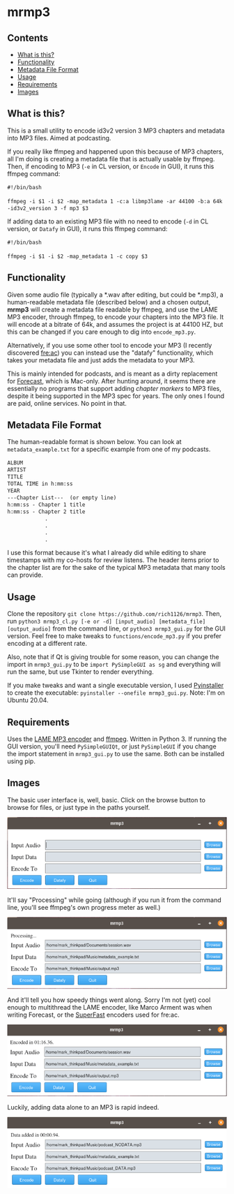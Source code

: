 # mrmp3

## Contents
* [What is this?](#what-is-this) 
* [Functionality](#functionality)
* [Metadata File Format](#metadata-file-format)
* [Usage](#usage)
* [Requirements](#requirements)
* [Images](#images)

## What is this?
This is a small utility to encode id3v2 version 3 MP3 chapters and metadata into MP3 files. Aimed at podcasting.

If you really like ffmpeg and happened upon this because of MP3 chapters, all I'm doing is creating a metadata file that is actually usable by ffmpeg. Then, if encoding to MP3 (`-e` in CL version, or `Encode` in GUI), it runs this ffmpeg command:
```
#!/bin/bash

ffmpeg -i $1 -i $2 -map_metadata 1 -c:a libmp3lame -ar 44100 -b:a 64k -id3v2_version 3 -f mp3 $3
```
If adding data to an existing MP3 file with no need to encode (`-d` in CL version, or `Datafy` in GUI), it runs this ffmpeg command:
```
#!/bin/bash

ffmpeg -i $1 -i $2 -map_metadata 1 -c copy $3
```

## Functionality

Given some audio file (typically a \*.wav after editing, but could be \*.mp3), a human-readable metadata file (described below) and a chosen output, **mrmp3** will create a metadata file readable by ffmpeg, and use the LAME MP3 encoder, through ffmpeg, to encode your chapters into the MP3 file. It will encode at a bitrate of 64k, and assumes the project is at 44100 HZ, but this can be changed if you care enough to dig into `encode_mp3.py`. 

Alternatively, if you use some other tool to encode your MP3 (I recently discovered [fre:ac](https://freac.org/)) you can instead use the "datafy" functionality, which takes your metadata file and just adds the metadata to your MP3.

This is mainly intended for podcasts, and is meant as a dirty replacement for [Forecast](https://overcast.fm/forecast), which is Mac-only. After hunting around, it seems there are essentially no programs that support adding *chapter markers* to MP3 files, despite it being supported in the MP3 spec for years. The only ones I found are paid, online services. No point in that.

## Metadata File Format

The human-readable format is shown below. You can look at `metadata_example.txt` for a specific example from one of my podcasts.

```
ALBUM
ARTIST
TITLE
TOTAL TIME in h:mm:ss
YEAR
---Chapter List---  (or empty line)
h:mm:ss - Chapter 1 title
h:mm:ss - Chapter 2 title
	        .
        	.
	        .
	        .
```
I use this format because it's what I already did while editing to share timestamps with my co-hosts for review listens. The header items prior to the chapter list are for the sake of the typical MP3 metadata that many tools can provide.

## Usage

Clone the repository
`git clone https://github.com/rich1126/mrmp3`. Then, run `python3 mrmp3_cl.py [-e or -d] [input_audio] [metadata_file] [output_audio]` from the command line, or `python3 mrmp3_gui.py` for the GUI version. Feel free to make tweaks to `functions/encode_mp3.py` if you prefer encoding at a different rate.

Also, note that if Qt is giving trouble for some reason, you can change the import in `mrmp3_gui.py` to be `import PySimpleGUI as sg` and everything will run the same, but use Tkinter to render everything.

If you make tweaks and want a single executable version, I used [Pyinstaller](http://www.pyinstaller.org/) to create the executable: `pyinstaller --onefile mrmp3_gui.py`. Note: I'm on Ubuntu 20.04.

## Requirements

Uses the [LAME MP3 encoder](https://lame.sourceforge.io/) and [ffmpeg](https://ffmpeg.org/). Written in Python 3. If running the GUI version, you'll need `PySimpleGUIQt`, or just `PySimpleGUI` if you change the import statement in `mrmp3_gui.py` to use the same. Both can be installed using pip.

## Images

The basic user interface is, well, basic. Click on the browse button to browse for files, or just type in the paths yourself.

![Basic Interface](/images/mrmp3_input.png)

It'll say "Processing" while going (although if you run it from the command line, you'll see ffmpeg's own progress meter as well.)

![Processing](/images/mrmp3_processing.png)

And it'll tell you how speedy things went along. Sorry I'm not (yet) cool enough to multithread the LAME encoder, like Marco Arment was when writing Forecast, or the [SuperFast](https://github.com/enzo1982/superfast) encoders used for fre:ac. 

![Encoded](/images/mrmp3_encoded.png)

Luckily, adding data alone to an MP3 is rapid indeed.

![Datafied](/images/mrmp3_datafied.png)
